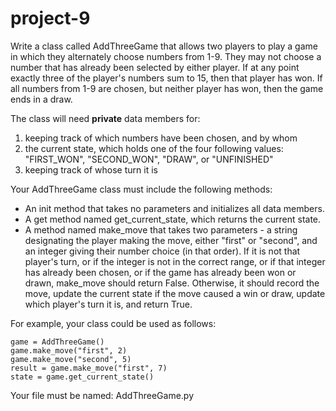 # project-9

Write a class called AddThreeGame that allows two players to play a game in which they alternately choose numbers from 1-9.  They may not choose a number that has already been selected by either player.  If at any point exactly three of the player's numbers sum to 15, then that player has won.  If all numbers from 1-9 are chosen, but neither player has won, then the game ends in a draw.

The class will need **private** data members for:
1. keeping track of which numbers have been chosen, and by whom
2. the current state, which holds one of the four following values: "FIRST_WON", "SECOND_WON", "DRAW", or "UNFINISHED"
3. keeping track of whose turn it is

Your AddThreeGame class must include the following methods:
* An init method that takes no parameters and initializes all data members.
* A get method named get_current_state, which returns the current state.
* A method named make_move that takes two parameters - a string designating the player making the move, either "first" or "second", and an integer giving their number choice (in that order).  If it is not that player's turn, or if the integer is not in the correct range, or if that integer has already been chosen, or if the game has already been won or drawn, make_move should return False.  Otherwise, it should record the move, update the current state if the move caused a win or draw, update which player's turn it is, and return True.

For example, your class could be used as follows:
```
game = AddThreeGame()
game.make_move("first", 2)
game.make_move("second", 5)
result = game.make_move("first", 7)
state = game.get_current_state()
```
Your file must be named: AddThreeGame.py
